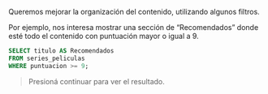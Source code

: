 Queremos mejorar la organización del contenido, utilizando algunos filtros. 

Por ejemplo, nos interesa mostrar una sección de “Recomendados” donde esté todo el contenido con puntuación mayor o igual a 9. 

```sql
SELECT titulo AS Recomendados
FROM series_peliculas 
WHERE puntuacion >= 9;
```

> Presioná continuar para ver el resultado.

<div
  class='mu-sql-table'
  data-name='series_peliculas'
  data-columns='["titulo", "creador", "personajes", "temporadas", "puntuacion"]'
  data-rows='[
    ["Stranger Things", "The Duffer Brothers", "Eleven, Mike, Will, Dustin, Lucas, Hopper, Joyce, Nancy, Jonathan, Steve", 2, 10], 
    ["Breaking Bad", "Vince Gilligan", "Walter White, Jesse Pinkman, Gus Fring, Saul Goodman, Mike Ehrmantraut, Hank Schrader, Tuco Salamanca, Skyler White", 5, 9.7], 
    ["IT", "Stephen King", "El payaso Pennywise, Beverly Marsh, Richie Tozier, Bill Denbrough, Eddie Kaspbrak, Stanley Uris, Ben Hanscom, Mike Hanlon, Georgie Denbrough", NULL, 8.9]
  ]'>
</div>
